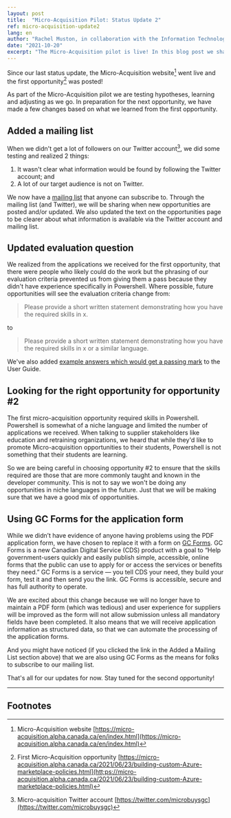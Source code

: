 ```yaml
---
layout: post
title:  "Micro-Acquisition Pilot: Status Update 2"
ref: micro-acquisition-update2
lang: en
author: "Rachel Muston, in collaboration with the Information Technology (IT) Strategy team and Micro-Acquisition Pilot team members"
date: "2021-10-20"
excerpt: "The Micro-Acquisition pilot is live! In this blog post we share what we have learned so far and how we are adjusting and improving."
---
```

<!-- markdownlint-disable MD033 -->
Since our last status update, the Micro-Acquisition website[^1] went live and the first opportunity[^2] was posted!

As part of the Micro-Acquisition pilot we are testing hypotheses, learning and adjusting as we go.
In preparation for the next opportunity, we have made a few changes based on what we learned from the first opportunity.

## Added a mailing list

When we didn't get a lot of followers on our Twitter account[^3], we did some testing and realized 2 things:

1. It wasn't clear what information would be found by following the Twitter account; and
2. A lot of our target audience is not on Twitter.

We now have a [mailing list](https://forms-formulaires.alpha.canada.ca/id/36) that anyone can subscribe to.
Through the mailing list (and Twitter), we will be sharing when new opportunities are posted and/or updated.
We also updated the text on the opportunities page to be clearer about what information is available via the Twitter account and mailing list.

## Updated evaluation question

We realized from the applications we received for the first opportunity, that there were people who likely could do the work but the phrasing of our evaluation criteria prevented us from giving them a pass because they didn't have experience specifically in Powershell.
Where possible, future opportunities will see the evaluation criteria change from:
> Please provide a short written statement demonstrating how you have the required skills in x.

to

> Please provide a short written statement demonstrating how you have the required skills in x or a similar language.

We've also added [example answers which would get a passing mark](https://micro-acquisition.alpha.canada.ca/en/user-guide.html#example-answers-that-would-get-a-passing-mark) to the User Guide.

## Looking for the right opportunity for opportunity #2

The first micro-acquisition opportunity required skills in Powershell.
Powershell is somewhat of a niche language and limited the number of applications we received.
When talking to supplier stakeholders like education and retraining organizations, we heard that while they'd like to promote Micro-acquisition opportunities to their students, Powershell is not something that their students are learning.

So we are being careful in choosing opportunity #2 to ensure that the skills required are those that are more commonly taught and known in the developer community.
This is not to say we won't be doing any opportunities in niche languages in the future.
Just that we will be making sure that we have a good mix of opportunities.

## Using GC Forms for the application form

While we didn’t have evidence of anyone having problems using the PDF application form, we have chosen to replace it with a form on [GC Forms](https://forms-formulaires.alpha.canada.ca/en/welcome-bienvenue).
GC Forms is a new Canadian Digital Service (CDS) product with a goal to “Help government-users quickly and easily publish simple, accessible, online forms that the public can use to apply for or access the services or benefits they need.”
GC Forms is a service — you tell CDS your need, they build your form, test it and then send you the link.
GC Forms is accessible, secure and has full authority to operate.

We are excited about this change because we will no longer have to maintain a PDF form (which was tedious) and user experience for suppliers will be improved as the form will not allow submission unless all mandatory fields have been completed.
It also means that we will receive application information as structured data, so that we can automate the processing of the application forms.

And you might have noticed (if you clicked the link in the Added a Mailing List section above) that we are also using GC Forms as the means for folks to subscribe to our mailing list.

That's all for our updates for now.
Stay tuned for the second opportunity!

<hr>

## Footnotes

[^1]: Micro-Acquisition website [https://micro-acquisition.alpha.canada.ca/en/index.html](https://micro-acquisition.alpha.canada.ca/en/index.html)
[^2]: First Micro-Acquisition opportunity [https://micro-acquisition.alpha.canada.ca/2021/06/23/building-custom-Azure-marketplace-policies.html](htt;ps://micro-acquisition.alpha.canada.ca/2021/06/23/building-custom-Azure-marketplace-policies.html)
[^3]: Micro-acquisition Twitter account [https://twitter.com/microbuysgc](https://twitter.com/microbuysgc)

